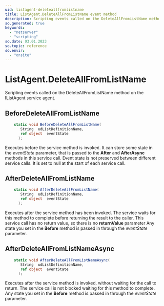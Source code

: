 ```yaml
---
uid: listagent-deleteallfromlistname
title: ListAgent.DeleteAllFromListName event method
description: Scripting events called on the DeleteAllFromListName method on the ListAgent service agent.
so.generated: true
keywords:
  - "netserver"
  - "scripting"
so.date: 03.01.2023
so.topic: reference
so.envir:
  - "onsite"
---
```

# ListAgent.DeleteAllFromListName

Scripting events called on the <see cref='M:SuperOffice.CRM.Services.IListAgent.DeleteAllFromListName'>DeleteAllFromListName</see> method on the <see cref='IListAgent'>IListAgent</see>  service agent.

## BeforeDeleteAllFromListName
```cs
    static void BeforeDeleteAllFromListName(
       String  udListDefinitionName,
       ref object  eventState
      );
```
Executes before the service method is invoked.
It can store some state in the *eventState* parameter, that is passed to the **After** and **AfterAsync** methods in this service call.
Event state is not preserved between different service calls. It is set to null at the start of each service call.
## AfterDeleteAllFromListName
```cs
    static void AfterDeleteAllFromListName(
       String  udListDefinitionName,
       ref object  eventState
      );
```
Executes after the service method has been invoked. The service waits for this method to complete before returning the result to the caller.
This service call has no return value, so there is no **returnValue** parameter
Any state you set in the **Before** method is passed in through the *eventState* parameter.
## AfterDeleteAllFromListNameAsync
```cs
    static void AfterDeleteAllFromListNameAsync(
       String  udListDefinitionName,
       ref object  eventState
      );
```
Executes after the service method is invoked, without waiting for the call to return.
The service call is not blocked waiting for this method to complete.
Any state you set in the **Before** method is passed in through the *eventState* parameter.

